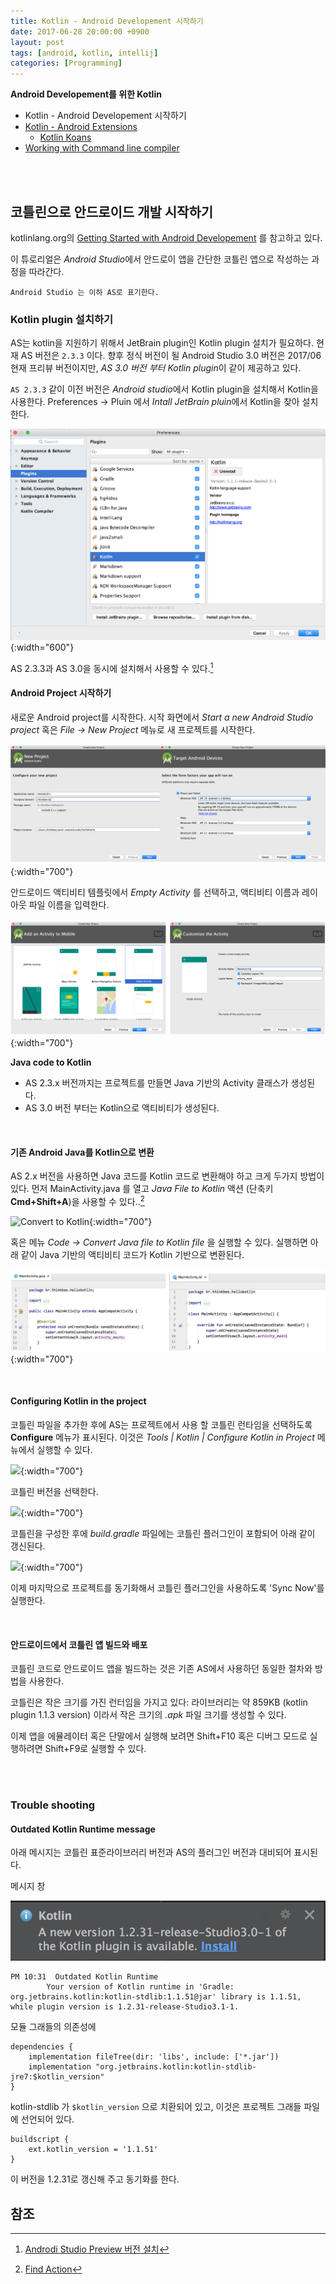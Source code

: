 ```yaml
---
title: Kotlin - Android Developement 시작하기
date: 2017-06-28 20:00:00 +0900
layout: post
tags: [android, kotlin, intellij]
categories: [Programming]
---
```



**Android Developement를 위한 Kotlin**

 - Kotlin - Android Developement 시작하기
- [Kotlin - Android Extensions](/kotlin/2017/06/28/tutorial-android-extension.html)
  - [Kotlin Koans](/kotlin/2017/06/29/tutorial-koans.html)
 - [Working with Command line compiler](/kotlin/2017/06/28/tutorial-commandline-tools.html)

<br/>
<br/>


## 코틀린으로 안드로이드 개발 시작하기

kotlinlang.org의 [Getting Started with Android Developement](https://kotlinlang.org/docs/tutorials/kotlin-android.html) 를 참고하고 있다.

이 튜로리얼은 *Android Studio*에서 안드로이 앱을 간단한 코틀린 앱으로 작성하는 과정을 따라간다.

    Android Studio 는 이하 AS로 표기한다.

### Kotlin plugin 설치하기

AS는 kotlin을 지원하기 위해서 JetBrain plugin인 Kotlin plugin 설치가 필요하다.  현재 AS 버전은 `2.3.3` 이다. 향후 정식 버전이 될 Android Studio 3.0 버전은 2017/06 현재  프리뷰 버전이지만, *AS 3.0 버전 부터 Kotlin plugin*이 같이 제공하고 있다. 

`AS 2.3.3` 같이 이전 버전은 *Android studio*에서 Kotlin plugin을 설치해서 Kotlin을 사용한다. Preferences -> Pluin 에서 *Intall JetBrain pluin*에서 Kotlin을 찾아 설치한다.

![](/images/kotlin/as-kotlin-plugin.png){:width="600"}

AS 2.3.3과 AS 3.0을 동시에 설치해서 사용할 수 있다.[^1]


#### Android Project 시작하기

새로운 Android project를 시작한다. 시작 화면에서 *Start a new Android Studio project* 혹은 *File -> New Project* 메뉴로 새 프로젝트를 시작한다.

![](/images/kotlin/as-kotlin-new-prj1.png){:width="700"}

안드로이드 액티비티 템플릿에서 *Empty Activity* 를 선택하고, 액티비티 이름과 레이아웃 파일 이름을 입력한다.

![](/images/kotlin/as-kotlin-new-prj2.png){:width="700"}

**Java code to Kotlin** 

- AS 2.3.x 버전까지는 프로젝트를 만들면 Java 기반의 Activity 클래스가 생성된다.
- AS 3.0 버전 부터는 Kotlin으로 액티비티가 생성된다.

<br/>

#### 기존 Android Java를 Kotlin으로 변환

AS 2.x 버전을 사용하면 Java 코드를 Kotlin 코드로 변환해야 하고 크게 두가지 방법이 있다. 먼저 MainActivity.java 를 열고 *Java File to Kotlin* 액션 (단축키 **Cmd+Shift+A**)을 사용할 수 있다..[^2]

![Convert to Kotlin](https://kotlinlang.org/assets/images/tutorials/kotlin-android/convert-java-to-kotlin.png){:width="700"}

혹은 메뉴 *Code -> Convert Java file to Kotlin file* 을 실행할 수 있다. 실행하면 아래 같이 Java 기반의 액티비티 코드가 Kotlin 기반으로 변환된다.

![](/images/kotlin/as-kotlin-new-prj-java-kt.png){:width="700"}

<br/>

#### Configuring Kotlin in the project

코틀린 파일을 추가한 후에 AS는 프로젝트에서 사용 할 코틀린 런타임을 선택하도록 **Configure** 메뉴가 표시된다. 이것은 *Tools | Kotlin | Configure Kotlin in Project* 메뉴에서 실행할 수 있다.

![](https://kotlinlang.org/assets/images/tutorials/kotlin-android/kotlin-not-configured.png){:width="700"}

코틀린 버전을 선택한다.

![](https://kotlinlang.org/assets/images/tutorials/kotlin-android/configure-kotlin-in-project-details.png){:width="700"}

코틀린을 구성한 후에 *build.gradle* 파일에는 코틀린 플러그인이 포함되어 아래 같이 갱신된다. 

![](https://kotlinlang.org/assets/images/tutorials/kotlin-android/sync-project-with-gradle.png){:width="700"}

이제 마지막으로 프로젝트를 동기화해서 코틀린 플러그인을 사용하도록 'Sync Now'를 실행한다.


<br/>

#### 안드로이드에서 코틀린 앱 빌드와 배포

코틀린 코드로 안드로이드 앱을 빌드하는 것은 기존 AS에서 사용하던 동일한 절차와 방법을 사용한다. 

코틀린은 작은 크기를 가진 런터임을 가지고 있다: 라이브러리는 약 859KB (kotlin plugin 1.1.3 version) 이라서 작은 크기의 *.apk* 파일 크기를 생성할 수 있다.

이제 앱을 에뮬레이터 혹은 단말에서 실행해 보려면 Shift+F10 혹은 디버그 모드로 실행하려면 Shift+F9로 실행할 수 있다.


<br/>
<br/>



### Trouble shooting

#### Outdated Kotlin Runtime message

아래 메시지는 코틀린 표준라이브러리 버전과 AS의 플러그인 버전과 대비되어 표시된다. 

메시지 창

![](images/kotlin/as-kotlin-plugin-message.png)


```
PM 10:31  Outdated Kotlin Runtime
        Your version of Kotlin runtime in 'Gradle: org.jetbrains.kotlin:kotlin-stdlib:1.1.51@jar' library is 1.1.51, while plugin version is 1.2.31-release-Studio3.1-1.
```

모듈 그래들의 의존성에 

```
dependencies {
    implementation fileTree(dir: 'libs', include: ['*.jar'])
    implementation "org.jetbrains.kotlin:kotlin-stdlib-jre7:$kotlin_version"
}
```

kotlin-stdlib 가 `$kotlin_version` 으로 치환되어 있고, 이것은 프로젝트 그래들 파일에 선언되어 있다. 

```
buildscript {
    ext.kotlin_version = '1.1.51'
}
```

이 버전을 1.2.31로 갱신해 주고 동기화를 한다.

## 참조

[^1]: [Androdi Studio Preview 버전 설치](https://developer.android.com/studio/preview/install-preview.html)
[^2]: [Find Action](https://www.jetbrains.com/idea/help/navigating-to-action.html)